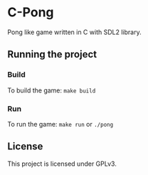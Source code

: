 # C-Pong
Pong like game written in C with SDL2 library.

## Running the project

### Build
To build the game:
`make build`

### Run
To run the game:
`make run` or `./pong`

## License
This project is licensed under GPLv3.
